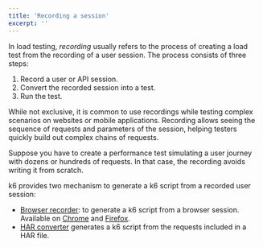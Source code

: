 ```yaml
---
title: 'Recording a session'
excerpt: ''
---
```


In load testing, _recording_ usually refers to the process of creating a load test from the recording of a user session. The process consists of three steps:

1. Record a user or API session.
2. Convert the recorded session into a test.
3. Run the test.

While not exclusive, it is common to use recordings while testing complex scenarios on websites or mobile applications. Recording allows seeing the sequence of requests and parameters of the session, helping testers quickly build out complex chains of requests.

Suppose you have to create a performance test simulating a user journey with dozens or hundreds of requests. In that case, the recording avoids writing it from scratch.

k6 provides two mechanism to generate a k6 script from a recorded user session:

- [Browser recorder](/test-authoring/recording-a-session/browser-recorder): to generate a k6 script from a browser session. Available on [Chrome](https://chrome.google.com/webstore/detail/k6-browser-recorder/phjdhndljphphehjpgbmpocddnnmdbda?hl=en) and [Firefox](https://addons.mozilla.org/en-US/firefox/addon/k6-browser-recorder/).
- [HAR converter](/test-authoring/recording-a-session/har-converter) generates a k6 script from the requests included in a HAR file.
